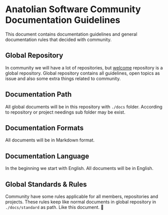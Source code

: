 # Anatolian Software Community Documentation Guidelines

This document contains documentation guidelines and general documentation rules that decided with community.

## Global Repository

In community we will have a lot of repositories, but [welcome](https://github.com/anatoliansoftwarecommunity/welcome) repository is a global repository. Global repository contains all guidelines, open topics as issue and also some extra things related to community.

## Documentation Path

All global documents will be in this repository with `./docs` folder. According to repository or project needings sub folder may be exist.

## Documentation Formats

All documents will be in Markdown format.

## Documentation Language

In the beginning we start with English. All documents will be in English.

## Global Standards & Rules

Community have some rules applicable for all members, repositories and projects. These rules keep like normal documents in global repository in `./docs/standard` as path. Like this document. 🙂
